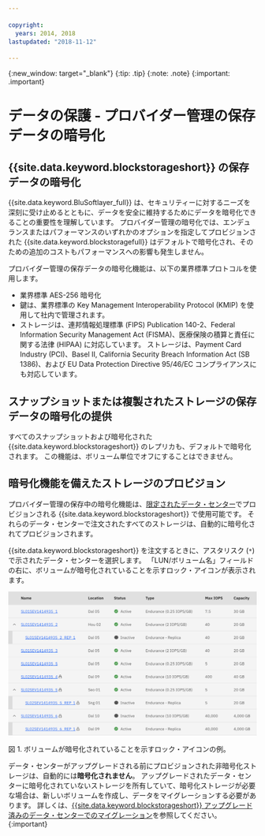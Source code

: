 ```yaml
---

copyright:
  years: 2014, 2018
lastupdated: "2018-11-12"

---
```

{:new_window: target="_blank"}
{:tip: .tip}
{:note: .note}
{:important: .important}

# データの保護 - プロバイダー管理の保存データの暗号化

## {{site.data.keyword.blockstorageshort}} の保存データの暗号化

{{site.data.keyword.BluSoftlayer_full}} は、セキュリティーに対するニーズを深刻に受け止めるとともに、データを安全に維持するためにデータを暗号化できることの重要性を理解しています。 プロバイダー管理の暗号化では、エンデュランスまたはパフォーマンスのいずれかのオプションを指定してプロビジョンされた {{site.data.keyword.blockstoragefull}} はデフォルトで暗号化され、そのための追加のコストもパフォーマンスへの影響も発生しません。

プロバイダー管理の保存データの暗号化機能は、以下の業界標準プロトコルを使用します。

* 業界標準 AES-256 暗号化
* 鍵は、業界標準の Key Management Interoperability Protocol (KMIP) を使用して社内で管理されます。
* ストレージは、連邦情報処理標準 (FIPS) Publication 140-2、Federal Information Security Management Act (FISMA)、医療保険の積算と責任に関する法律 (HIPAA) に対応しています。 ストレージは、Payment Card Industry (PCI)、Basel II, California Security Breach Information Act (SB 1386)、および EU Data Protection Directive 95/46/EC コンプライアンスにも対応しています。

## スナップショットまたは複製されたストレージの保存データの暗号化の提供  

すべてのスナップショットおよび暗号化された {{site.data.keyword.blockstorageshort}} のレプリカも、デフォルトで暗号化されます。 この機能は、ボリューム単位でオフにすることはできません。

## 暗号化機能を備えたストレージのプロビジョン

プロバイダー管理の保存中の暗号化機能は、[限定されたデータ・センター](new-ibm-block-and-file-storage-location-and-features.html)でプロビジョンされる {{site.data.keyword.blockstorageshort}} で使用可能です。 それらのデータ・センターで注文されたすべてのストレージは、自動的に暗号化されてプロビジョンされます。

{{site.data.keyword.blockstorageshort}} を注文するときに、アスタリスク (`*`) で示されたデータ・センターを選択します。 「LUN/ボリューム名」フィールドの右に、ボリュームが暗号化されていることを示すロック・アイコンが表示されます。

![LUN が暗号化されていることを示すロック・アイコン](/images/encryptedstorage.png)
<caption>図 1. ボリュームが暗号化されていることを示すロック・アイコンの例。</caption>



データ・センターがアップグレードされる前にプロビジョンされた非暗号化ストレージは、自動的には**暗号化されません**。 アップグレードされたデータ・センターに暗号化されていないストレージを所有していて、暗号化ストレージが必要な場合は、新しいボリュームを作成し、データをマイグレーションする必要があります。 詳しくは、[{{site.data.keyword.blockstorageshort}} アップグレード済みのデータ・センターでのマイグレーション](migrate-block-storage-encrypted-block-storage.html)を参照してください。
{:important}
